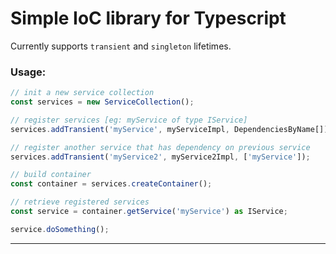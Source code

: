 # Simple IoC library for Typescript

Currently supports `transient` and `singleton` lifetimes.

### Usage:

``` ts
// init a new service collection
const services = new ServiceCollection();

// register services [eg: myService of type IService]
services.addTransient('myService', myServiceImpl, DependenciesByName[]);

// register another service that has dependency on previous service 
services.addTransient('myService2', myService2Impl, ['myService']);

// build container
const container = services.createContainer();

// retrieve registered services
const service = container.getService('myService') as IService;

service.doSomething();
```

______________________________

